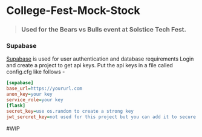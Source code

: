 # College-Fest-Mock-Stock
> ### Used for the Bears vs Bulls event at Solstice Tech Fest.

### Supabase
[Supabase](https://supabase.com/) is used for user authentication and database requirements
Login and create a project to get api keys. Put the api keys in a file called config.cfg like follows - 
```cfg
[supabase]
base_url=https://yoururl.com
anon_key=your key
service_role=your key
[flask]
secret_key=use os.random to create a strong key
jwt_sercret_key=not used for this project but you can add it to secure your api
```

#WIP
